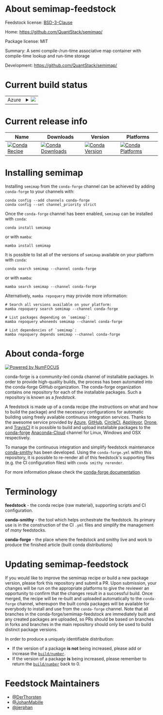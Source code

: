 About semimap-feedstock
=======================

Feedstock license: [BSD-3-Clause](https://github.com/conda-forge/semimap-feedstock/blob/main/LICENSE.txt)

Home: https://github.com/QuantStack/semimap/

Package license: MIT

Summary: A semi compile-/run-time associative map container with compile-time lookup and run-time storage

Development: https://github.com/QuantStack/semimap/

Current build status
====================


<table>
    
  <tr>
    <td>Azure</td>
    <td>
      <details>
        <summary>
          <a href="https://dev.azure.com/conda-forge/feedstock-builds/_build/latest?definitionId=19311&branchName=main">
            <img src="https://dev.azure.com/conda-forge/feedstock-builds/_apis/build/status/semimap-feedstock?branchName=main">
          </a>
        </summary>
        <table>
          <thead><tr><th>Variant</th><th>Status</th></tr></thead>
          <tbody><tr>
              <td>linux_64</td>
              <td>
                <a href="https://dev.azure.com/conda-forge/feedstock-builds/_build/latest?definitionId=19311&branchName=main">
                  <img src="https://dev.azure.com/conda-forge/feedstock-builds/_apis/build/status/semimap-feedstock?branchName=main&jobName=linux&configuration=linux%20linux_64_" alt="variant">
                </a>
              </td>
            </tr><tr>
              <td>osx_64</td>
              <td>
                <a href="https://dev.azure.com/conda-forge/feedstock-builds/_build/latest?definitionId=19311&branchName=main">
                  <img src="https://dev.azure.com/conda-forge/feedstock-builds/_apis/build/status/semimap-feedstock?branchName=main&jobName=osx&configuration=osx%20osx_64_" alt="variant">
                </a>
              </td>
            </tr><tr>
              <td>win_64</td>
              <td>
                <a href="https://dev.azure.com/conda-forge/feedstock-builds/_build/latest?definitionId=19311&branchName=main">
                  <img src="https://dev.azure.com/conda-forge/feedstock-builds/_apis/build/status/semimap-feedstock?branchName=main&jobName=win&configuration=win%20win_64_" alt="variant">
                </a>
              </td>
            </tr>
          </tbody>
        </table>
      </details>
    </td>
  </tr>
</table>

Current release info
====================

| Name | Downloads | Version | Platforms |
| --- | --- | --- | --- |
| [![Conda Recipe](https://img.shields.io/badge/recipe-semimap-green.svg)](https://anaconda.org/conda-forge/semimap) | [![Conda Downloads](https://img.shields.io/conda/dn/conda-forge/semimap.svg)](https://anaconda.org/conda-forge/semimap) | [![Conda Version](https://img.shields.io/conda/vn/conda-forge/semimap.svg)](https://anaconda.org/conda-forge/semimap) | [![Conda Platforms](https://img.shields.io/conda/pn/conda-forge/semimap.svg)](https://anaconda.org/conda-forge/semimap) |

Installing semimap
==================

Installing `semimap` from the `conda-forge` channel can be achieved by adding `conda-forge` to your channels with:

```
conda config --add channels conda-forge
conda config --set channel_priority strict
```

Once the `conda-forge` channel has been enabled, `semimap` can be installed with `conda`:

```
conda install semimap
```

or with `mamba`:

```
mamba install semimap
```

It is possible to list all of the versions of `semimap` available on your platform with `conda`:

```
conda search semimap --channel conda-forge
```

or with `mamba`:

```
mamba search semimap --channel conda-forge
```

Alternatively, `mamba repoquery` may provide more information:

```
# Search all versions available on your platform:
mamba repoquery search semimap --channel conda-forge

# List packages depending on `semimap`:
mamba repoquery whoneeds semimap --channel conda-forge

# List dependencies of `semimap`:
mamba repoquery depends semimap --channel conda-forge
```


About conda-forge
=================

[![Powered by
NumFOCUS](https://img.shields.io/badge/powered%20by-NumFOCUS-orange.svg?style=flat&colorA=E1523D&colorB=007D8A)](https://numfocus.org)

conda-forge is a community-led conda channel of installable packages.
In order to provide high-quality builds, the process has been automated into the
conda-forge GitHub organization. The conda-forge organization contains one repository
for each of the installable packages. Such a repository is known as a *feedstock*.

A feedstock is made up of a conda recipe (the instructions on what and how to build
the package) and the necessary configurations for automatic building using freely
available continuous integration services. Thanks to the awesome service provided by
[Azure](https://azure.microsoft.com/en-us/services/devops/), [GitHub](https://github.com/),
[CircleCI](https://circleci.com/), [AppVeyor](https://www.appveyor.com/),
[Drone](https://cloud.drone.io/welcome), and [TravisCI](https://travis-ci.com/)
it is possible to build and upload installable packages to the
[conda-forge](https://anaconda.org/conda-forge) [Anaconda-Cloud](https://anaconda.org/)
channel for Linux, Windows and OSX respectively.

To manage the continuous integration and simplify feedstock maintenance
[conda-smithy](https://github.com/conda-forge/conda-smithy) has been developed.
Using the ``conda-forge.yml`` within this repository, it is possible to re-render all of
this feedstock's supporting files (e.g. the CI configuration files) with ``conda smithy rerender``.

For more information please check the [conda-forge documentation](https://conda-forge.org/docs/).

Terminology
===========

**feedstock** - the conda recipe (raw material), supporting scripts and CI configuration.

**conda-smithy** - the tool which helps orchestrate the feedstock.
                   Its primary use is in the construction of the CI ``.yml`` files
                   and simplify the management of *many* feedstocks.

**conda-forge** - the place where the feedstock and smithy live and work to
                  produce the finished article (built conda distributions)


Updating semimap-feedstock
==========================

If you would like to improve the semimap recipe or build a new
package version, please fork this repository and submit a PR. Upon submission,
your changes will be run on the appropriate platforms to give the reviewer an
opportunity to confirm that the changes result in a successful build. Once
merged, the recipe will be re-built and uploaded automatically to the
`conda-forge` channel, whereupon the built conda packages will be available for
everybody to install and use from the `conda-forge` channel.
Note that all branches in the conda-forge/semimap-feedstock are
immediately built and any created packages are uploaded, so PRs should be based
on branches in forks and branches in the main repository should only be used to
build distinct package versions.

In order to produce a uniquely identifiable distribution:
 * If the version of a package **is not** being increased, please add or increase
   the [``build/number``](https://docs.conda.io/projects/conda-build/en/latest/resources/define-metadata.html#build-number-and-string).
 * If the version of a package **is** being increased, please remember to return
   the [``build/number``](https://docs.conda.io/projects/conda-build/en/latest/resources/define-metadata.html#build-number-and-string)
   back to 0.

Feedstock Maintainers
=====================

* [@DerThorsten](https://github.com/DerThorsten/)
* [@JohanMabille](https://github.com/JohanMabille/)
* [@jjerphan](https://github.com/jjerphan/)

